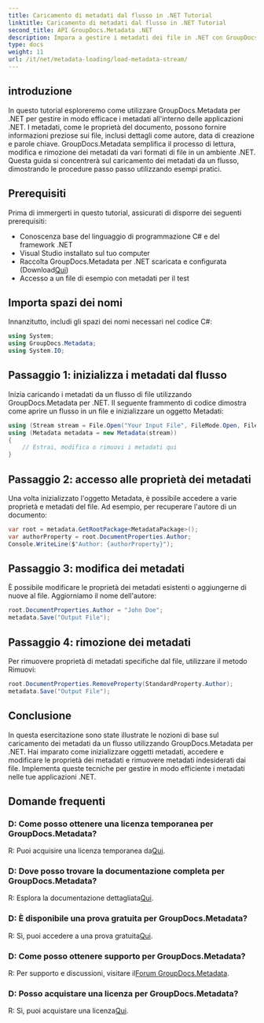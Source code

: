 ```yaml
---
title: Caricamento di metadati dal flusso in .NET Tutorial
linktitle: Caricamento di metadati dal flusso in .NET Tutorial
second_title: API GroupDocs.Metadata .NET
description: Impara a gestire i metadati dei file in .NET con GroupDocs.Metadata. Guida passo passo per caricare, modificare e rimuovere i metadati dagli stream.
type: docs
weight: 11
url: /it/net/metadata-loading/load-metadata-stream/
---
```

## introduzione
In questo tutorial esploreremo come utilizzare GroupDocs.Metadata per .NET per gestire in modo efficace i metadati all'interno delle applicazioni .NET. I metadati, come le proprietà del documento, possono fornire informazioni preziose sui file, inclusi dettagli come autore, data di creazione e parole chiave. GroupDocs.Metadata semplifica il processo di lettura, modifica e rimozione dei metadati da vari formati di file in un ambiente .NET. Questa guida si concentrerà sul caricamento dei metadati da un flusso, dimostrando le procedure passo passo utilizzando esempi pratici.
## Prerequisiti
Prima di immergerti in questo tutorial, assicurati di disporre dei seguenti prerequisiti:
- Conoscenza base del linguaggio di programmazione C# e del framework .NET
- Visual Studio installato sul tuo computer
-  Raccolta GroupDocs.Metadata per .NET scaricata e configurata (Download[Qui](https://releases.groupdocs.com/metadata/net/))
- Accesso a un file di esempio con metadati per il test

## Importa spazi dei nomi
Innanzitutto, includi gli spazi dei nomi necessari nel codice C#:
```csharp
using System;
using GroupDocs.Metadata;
using System.IO;
```
## Passaggio 1: inizializza i metadati dal flusso
Inizia caricando i metadati da un flusso di file utilizzando GroupDocs.Metadata per .NET. Il seguente frammento di codice dimostra come aprire un flusso in un file e inizializzare un oggetto Metadati:

```csharp
using (Stream stream = File.Open("Your Input File", FileMode.Open, FileAccess.ReadWrite))
using (Metadata metadata = new Metadata(stream))
{
    // Estrai, modifica o rimuovi i metadati qui
}
```
## Passaggio 2: accesso alle proprietà dei metadati
Una volta inizializzato l'oggetto Metadata, è possibile accedere a varie proprietà e metadati del file. Ad esempio, per recuperare l'autore di un documento:

```csharp
var root = metadata.GetRootPackage<MetadataPackage>();
var authorProperty = root.DocumentProperties.Author;
Console.WriteLine($"Author: {authorProperty}");
```
## Passaggio 3: modifica dei metadati
È possibile modificare le proprietà dei metadati esistenti o aggiungerne di nuove al file. Aggiorniamo il nome dell'autore:

```csharp
root.DocumentProperties.Author = "John Doe";
metadata.Save("Output File");
```
## Passaggio 4: rimozione dei metadati
Per rimuovere proprietà di metadati specifiche dal file, utilizzare il metodo Rimuovi:

```csharp
root.DocumentProperties.RemoveProperty(StandardProperty.Author);
metadata.Save("Output File");
```

## Conclusione
In questa esercitazione sono state illustrate le nozioni di base sul caricamento dei metadati da un flusso utilizzando GroupDocs.Metadata per .NET. Hai imparato come inizializzare oggetti metadati, accedere e modificare le proprietà dei metadati e rimuovere metadati indesiderati dai file. Implementa queste tecniche per gestire in modo efficiente i metadati nelle tue applicazioni .NET.

## Domande frequenti
### D: Come posso ottenere una licenza temporanea per GroupDocs.Metadata?
 R: Puoi acquisire una licenza temporanea da[Qui](https://purchase.groupdocs.com/temporary-license/).
### D: Dove posso trovare la documentazione completa per GroupDocs.Metadata?
 R: Esplora la documentazione dettagliata[Qui](https://reference.groupdocs.com/metadata/net/).
### D: È disponibile una prova gratuita per GroupDocs.Metadata?
 R: Sì, puoi accedere a una prova gratuita[Qui](https://releases.groupdocs.com/).
### D: Come posso ottenere supporto per GroupDocs.Metadata?
 R: Per supporto e discussioni, visitare il[Forum GroupDocs.Metadata](https://forum.groupdocs.com/c/metadata/14).
### D: Posso acquistare una licenza per GroupDocs.Metadata?
 R: Sì, puoi acquistare una licenza[Qui](https://purchase.groupdocs.com/buy).